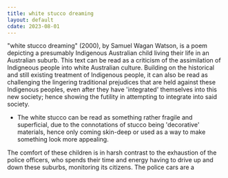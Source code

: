 ```yaml
---
title: white stucco dreaming
layout: default
cdate: 2023-08-01
---
```


"white stucco dreaming" (2000), by Samuel Wagan Watson, is a poem depicting a presumably Indigenous Australian child living their life in an Australian suburb. This text can be read as a criticism of the assimilation of Indigneous people into white Australian culture. Building on the historical and still existing treatment of Indigenous people, it can also be read as challenging the lingering traditional prejudices that are held against these Indigenous peoples, even after they have 'integrated' themselves into this new society; hence showing the futility in attempting to integrate into said society.

- The white stucco can be read as something rather fragile and superficial, due to the connotations of stucco being 'decorative' materials, hence only coming skin-deep or used as a way to make something look more appealing. 

The comfort of these children is in harsh contrast to the exhaustion of the police officers, who spends their time and energy having to drive up and down these suburbs, monitoring its citizens. The police cars are a 
